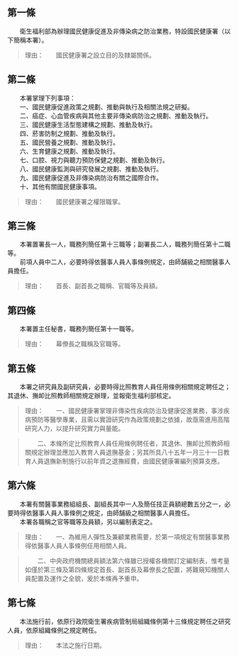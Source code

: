 第一條 
-------
　　衛生福利部為辦理國民健康促進及非傳染病之防治業務，特設國民健康署（以下簡稱本署）。  
> 理由：　　國民健康署之設立目的及隸屬關係。



第二條 
-------
　　本署掌理下列事項：  
　　一、國民健康促進政策之規劃、推動與執行及相關法規之研擬。  
　　二、癌症、心血管疾病與其他主要非傳染病防治之規劃、推動及執行。  
　　三、國民健康生活型態建構之規劃、推動及執行。  
　　四、菸害防制之規劃、推動及執行。  
　　五、國民營養之規劃、推動及執行。  
　　六、生育健康之規劃、推動及執行。  
　　七、口腔、視力與聽力預防保健之規劃、推動及執行。  
　　八、國民健康監測與研究發展之規劃、推動及執行。  
　　九、國民健康促進及非傳染病防治有關之國際合作。  
　　十、其他有關國民健康事項。  
> 理由：　　國民健康署之權限職掌。



第三條 
-------
　　本署置署長一人，職務列簡任第十三職等；副署長二人，職務列簡任第十二職等。  
　　前項人員中二人，必要時得依醫事人員人事條例規定，由師舗級之相關醫事人員擔任。  
> 理由：　　首長、副首長之職稱、官職等及員額。



第四條 
-------
　　本署置主任秘書，職務列簡任第十一職等。  
> 理由：　　幕僚長之職稱及官職等。



第五條 
-------
　　本署之研究員及副研究員，必要時得比照教育人員任用條例相關規定聘任之；其退休、撫卹比照教師相關規定辦理，並報衛生福利部核定。  
> 理由：　　一、國民健康署掌理非傳染性疾病防治及健康促進業務，事涉疾病預防等醫學專業，且需以實證研究作為政策規劃之依據，故亟需進用高階研究人力，以提升研究實力與量能。

> 　　二、本條所定比照教育人員任用條例聘任者，其退休、撫卹比照教師相關規定辦理並應加入教育人員退撫基金；另其所具八十五年一月三十一日教育人員退撫新制施行以前年資之退撫經費，由國民健康署編列預算支應。



第六條 
-------
　　本署有關醫事業務組組長、副組長其中一人及簡任技正員額總數五分之一，必要時得依醫事人員人事條例之規定，由師舗級之相關醫事人員擔任。  
　　本署各職稱之官等職等及員額，另以編制表定之。  
> 理由：　　一、為維用人彈性及兼顧業務需要，於第一項規定有關醫事業務得依醫事人員人事條例任用相關人員。

> 　　二、中央政府機關總員額法第六條雖已授權各機關訂定編制表，惟考量如僅於第三條及第四條規定首長、副首長及幕僚長之配置，將難窺知機關人員配置及運作之全貌，爰於本條再予重申。



第七條 
-------
　　本法施行前，依原行政院衛生署疾病管制局組織條例第十三條規定聘任之研究人員，依原組織條例之規定聘任。  
> 理由：　　本法之施行日期。
